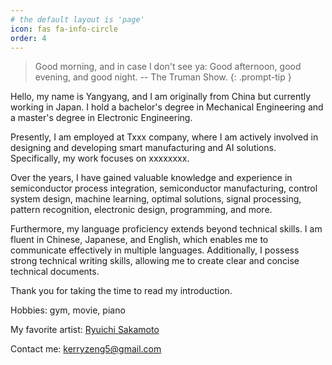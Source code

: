 ```yaml
---
# the default layout is 'page'
icon: fas fa-info-circle
order: 4
---
```


> Good morning, and in case I don't see ya: Good afternoon, good evening, and good night. -- The Truman Show.
{: .prompt-tip }

Hello, my name is Yangyang, and I am originally from China but currently working in Japan. I hold a bachelor's degree in Mechanical Engineering and a master's degree in Electronic Engineering. 

Presently, I am employed at Txxx company, where I am actively involved in designing and developing smart manufacturing and AI solutions. Specifically, my work focuses on xxxxxxxx.

Over the years, I have gained valuable knowledge and experience in semiconductor process integration, semiconductor manufacturing, control system design, machine learning, optimal solutions, signal processing, pattern recognition, electronic design, programming, and more. 

Furthermore, my language proficiency extends beyond technical skills. I am fluent in Chinese, Japanese, and English, which enables me to communicate effectively in multiple languages. Additionally, I possess strong technical writing skills, allowing me to create clear and concise technical documents.

Thank you for taking the time to read my introduction.

Hobbies: gym, movie, piano

My favorite artist: <a href="https://ja.wikipedia.org/wiki/%E5%9D%82%E6%9C%AC%E9%BE%8D%E4%B8%80" target='_blank'>Ryuichi Sakamoto</a>

Contact me: kerryzeng5@gmail.com
